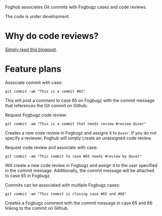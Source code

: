 Foghub associates Git commits with Fogbugz cases and code reviews.

The code is under development.

Why do code reviews?
====================

[Simply read this blogpost](http://www.codinghorror.com/blog/2006/01/code-reviews-just-do-it.html).

Feature plans
=============

Associate commit with case: 

    git commit -am "This is a commit #65"

This will post a comment to case 65 on Fogbugz with the commit message that references the Git commit on Github.

Request Fogbugz code review:

    git commit -am "This is a commit that needs review #review @user"

Creates a new code review in Fogbugz and assigns it to `@user`. If you do not specify a reviewer, Foghub will simply create an unassigned code review.

Request code review and associate with case:

    git commit -am "This commit to case #65 needs #review by @user"

Will create a new code review in Fogbugz and assign it to the user specified in the commit message. Additionally, the commit message will be attached to case 65 in Fogbugz.

Commits can be associated with multiple Fogbugz cases:

    git commit -am "This commit is closing case #65 and #66"

Creates a Fogbugz comment with the commit message in case 65 and 66 linking to the commit on Github.
